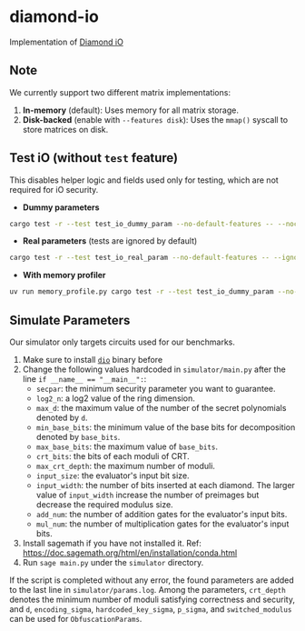 # diamond-io

Implementation of [Diamond iO](https://eprint.iacr.org/2025/236)

## Note

We currently support two different matrix implementations:
1. **In-memory** (default): Uses memory for all matrix storage.
2. **Disk-backed** (enable with `--features disk`): Uses the `mmap()` syscall to store matrices on disk.

## Test iO (without `test` feature)

This disables helper logic and fields used only for testing, which are not required for iO security.

- **Dummy parameters**  
```bash
cargo test -r --test test_io_dummy_param --no-default-features -- --nocapture
```

- **Real parameters** (tests are ignored by default)  
```bash
cargo test -r --test test_io_real_param --no-default-features -- --ignored --nocapture
```

- **With memory profiler**  
```bash
uv run memory_profile.py cargo test -r --test test_io_dummy_param --no-default-features
```

## Simulate Parameters
Our simulator only targets circuits used for our benchmarks.

1. Make sure to install [`dio`](/dio/) binary before
2. Change the following values hardcoded in `simulator/main.py` after the line `if __name__ == "__main__":`:
    - `secpar`: the minimum security parameter you want to guarantee.
    - `log2_n`: a log2 value of the ring dimension.
    - `max_d`: the maximum value of the number of the secret polynomials denoted by `d`.
    - `min_base_bits`: the minimum value of the base bits for decomposition denoted by `base_bits`.
    - `max_base_bits`: the maximum value of `base_bits`.
    - `crt_bits`: the bits of each moduli of CRT.
    - `max_crt_depth`: the maximum number of moduli.
    - `input_size`: the evaluator's input bit size.
    - `input_width`: the number of bits inserted at each diamond. The larger value of `input_width` increase the number of preimages but decrease the required modulus size.
    - `add_num`: the number of addition gates for the evaluator's input bits.
    - `mul_num`: the number of multiplication gates for the evaluator's input bits.
3. Install sagemath if you have not installed it. Ref: https://doc.sagemath.org/html/en/installation/conda.html
4. Run `sage main.py` under the `simulator` directory.

If the script is completed without any error, the found parameters are added to the last line in `simulator/params.log`. 
Among the parameters, `crt_depth` denotes the minimum number of moduli satisfying correctness and security, and `d`, `encoding_sigma`, `hardcoded_key_sigma`, `p_sigma`, and `switched_modulus` can be used for `ObfuscationParams`.
